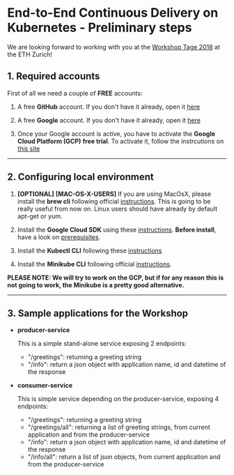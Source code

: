 
# End-to-End Continuous Delivery on Kubernetes - Preliminary steps

We are looking forward to working with you at the [Workshop Tage 2018][workshop-tage] at the ETH Zurich!

## 1. Required accounts

First of all we need a couple of **FREE** accounts:

1. A free **GitHub** account. If you don't have it already, open it [here][github]

2. A free **Google** account. If you don't have it already, open it [here][google]

3. Once your Google account is active, you have to activate the **Google Cloud Platform (GCP)** **free trial**. To activate it, follow the instrcutions on [this site][gcp]

---

## 2. Configuring local environment

1. **[OPTIONAL]** **[MAC-OS-X-USERS]** If you are using MacOsX, please install the **brew cli** following official [instructions][brew]. This is going to be really useful from now on. Linux users should have already by default apt-get or yum.

2. Install the **Google Cloud SDK**  using these [instructions][gcloud-sdk]. **Before install**, have a look on [prerequisites][gcloud-sdk-pre].

3. Install the **Kubectl CLI** following these [instructions][kubectl]

4. Install the **Minikube CLI** following official [instructions][minikube].

**PLEASE NOTE: We will try to work on the GCP, but if for any reason this is not going to work, the Minikube is a pretty good alternative.**

---

## 3. Sample applications for the Workshop

* **producer-service**

	This is a simple stand-alone service exposing 2 endpoints:
	* "/greetings": returning a greeting string
	* "/info": return a json object with application name, id and datetime of the response

* **consumer-service**

	This is simple service depending on the producer-service, exposing 4 endpoints:
	* "/greetings": returning a greeting string
	* "/greetings/all": returning a list of greeting strings, from current application and from the producer-service
	* "/info": return a json object with application name, id and datetime of the response
	* "/info/all": return a list of json objects, from current application and from the producer-service



<!-- Referenced links -->
[github]: https://github.com/join "GitHub"
[local-instructions]: https://github.com/Solidarchitectures/k8s-jx-workshop/tree/master/installation-instructions "Instructions"
[google]: https://accounts.google.com/signup/v2/webcreateaccount?continue=https%3A%2F%2Fwww.google.com%2F%3Fgws_rd%3Dssl&hl=en&flowName=GlifWebSignIn&flowEntry=SignUp "Google"
[gcp]: https://console.cloud.google.com/freetrial?_ga=2.75722837.-1917212227.1535443408 "Google Cloud Platform"
[brew]: https://brew.sh/ "brew"
[gcloud-sdk-pre]: https://cloud.google.com/sdk/install "Google Cloud SDK Prerequisites"
[gcloud-sdk]: https://github.com/Solidarchitectures/k8s-jx-workshop/blob/master/installation-instructions/3_google-cloud-sdk_install-instr.md "Google Cloud SDK"
[kubectl]: hhttps://github.com/Solidarchitectures/k8s-jx-workshop/blob/master/installation-instructions/4_kubectl_install-instr.md "Kubectl"
[minikube]: https://github.com/kubernetes/minikube/releases "Minikube"
[virtualbox]: https://www.virtualbox.org/wiki/Downloads "VirtualBox"
[jx]: https://jenkins-x.io/ "JenkinsX"
[workshop-tage]: https://workshoptage.ch/workshops/2018/end-to-end-continuous-delivery-on-kubernetes/ "WorkshopTage"
[k8s-jx-workshop]: https://github.com/Solidarchitectures/k8s-jx-workshop "k8s-jx-workshop"
